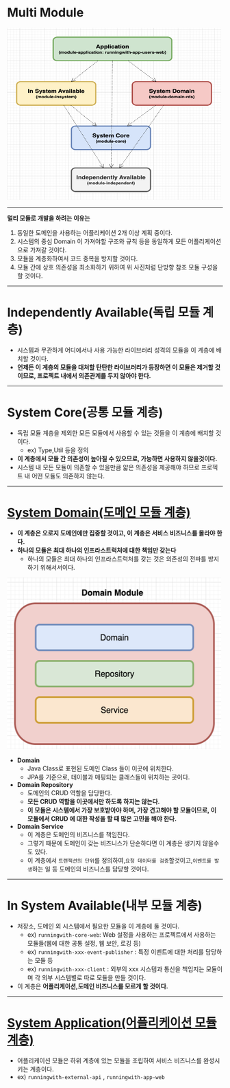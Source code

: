 # Multi Module

<img src="../images/module-architecture.png" width="500" height="400"/>

---

**멀티 모듈로 개발을 하려는 이유는**

1. 동일한 도메인을 사용하는 어플리케이션 2개 이상 계획 중이다.
2. 시스템의 중심 Domain 이 가져야할 구조와 규칙 등을 동일하게 모든 어플리케이션 으로 가져갈 것이다.
3. 모듈을 계층화하여서 코드 중복을 방지할 것이다.
4. 모듈 간에 상호 의존성을 최소화하기 위하여 위 사진처럼 단방향 참조 모듈 구성을 할 것이다.

---

# Independently Available(독립 모듈 계층)

- 시스템과 무관하게 어디에서나 사용 가능한 라이브러리 성격의 모듈을 이 계층에 배치할 것이다.
- **언제든 이 계층의 모듈을 대처할 탄탄한 라이브러리가 등장하면 이 모듈은 제거할 것이므로, 프로젝트 내에서 의존관계를 두지 않아야 한다.**

---

# System Core(공통 모듈 계층)

- 독립 모듈 계층을 제외한 모든 모듈에서 사용할 수 있는 것들을 이 계층에 배치할 것이다.
    - ex) Type,Util 등을 정의
- **이 계층에서 모듈 간 의존성이 높아질 수 있으므로, 가능하면 사용하지 않을것이다.**
- 시스템 내 모든 모듈이 의존할 수 있을만큼 얇은 의존성을 제공해야 하므로 프로젝트 내 어떤 모듈도 의존하지 않는다.

---

# [System Domain(도메인 모듈 계층)](../../module-domain-rds/README.md)

- **이 계층은 오로지 도메인에만 집중할 것이고, 이 계층은 서비스 비즈니스를 몰라야 한다.**
- **하나의 모듈은 최대 하나의 인프라스트럭처에 대한 책임만 갖는다**
    - 하나의 모듈은 최대 하나의 인프라스트럭처를 갖는 것은 의존성의 전파를 방지하기 위해서서이다.

<img src="../images/module-domain.png" width="500" height="400"/>

- **Domain**
    - Java Class로 표현된 도메인 Class 들이 이곳에 위치한다.
    - JPA를 기준으로, 테이블과 매핑되는 클래스들이 위치하는 곳이다.
- **Domain Repository**
    - 도메인의 CRUD 역할을 담당한다.
    - **모든 CRUD 역할을 이곳에서만 하도록 하지는 않는다.**
    - **이 모듈은 시스템에서 가장 보호받아야 하며, 가장 견고해야 할 모듈이므로, 이 모듈에서 CRUD 에 대한 작성을 할 때 많은 고민을 해야 한다.**
- **Domain Service**
    - 이 계층은 도메인의 비즈니스를 책임진다.
    - 그렇기 때문에 도메인이 갖는 비즈니스가 단순하다면 이 계층은 생기지 않을수도 있다.
    - 이 계층에서 `트랜잭션의 단위`를 정의하여,`요청 데이터를 검증`할것이고,`이벤트를 발생`하는 일 등 도메인의 비즈니스를 담당할 것이다.

---

# In System Available(내부 모듈 계층)

- 저장소, 도메인 외 시스템에서 필요한 모듈을 이 계층에 둘 것이다.
    - ex) `runningwith-core-web`: Web 설정을 사용하는 프로젝트에서 사용하는 모듈들(웹에 대한 공통 설정, 웹 보안, 로깅 등)
    - ex) `runningwith-xxx-event-publisher` :  특정 이벤트에 대한 처리를 담당하는 모듈 등
    - ex) `runningwith-xxx-client` : 외부의 xxx 시스템과 통신을 책임지는 모듈이며 각 외부 시스템별로 따로 모듈을 만들 것이다.
- 이 계층은 **어플리케이션,도메인 비즈니스를 모르게 할 것이다.**

---

# [System Application(어플리케이션 모듈 계층)](../../module-application/runningwith-app-users-web/README.md)

- 어플리케이션 모듈은 하위 계층에 있는 모듈을 조립하여 서비스 비즈니스를 완성시키는 계층이다.
- ex) `runningwith-external-api` , `runningwith-app-web`